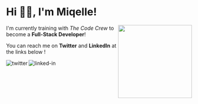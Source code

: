 <h1>Hi 👋🏽, I'm Miqelle!</h1> 

<img align="right" width="200" height="200" src="https://media.giphy.com/media/L1R1tvI9svkIWwpVYr/giphy.gif">

<p>I'm currently training with <em>The Code Crew</em> to become a <strong>Full-Stack Developer</strong>!</p>

<p>You can reach me on <strong>Twitter</strong> and <strong>LinkedIn</strong> at the links below !
  
[<img align="left" alt="twitter" src="https://img.shields.io/badge/twitter-%231DA1F2.svg?&style=for-the-badge&logo=twitter&logoColor=white" />](https://twitter.com/CoderM6)

[<img align="left" alt="linked-in" src="https://img.shields.io/badge/linkedin-%230077B5.svg?&style=for-the-badge&logo=linkedin&logoColor=white" />](https://www.linkedin.com/in/miqelle)
  

